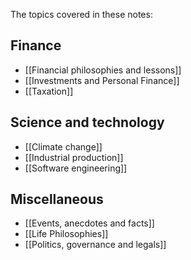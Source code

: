 The topics covered in these notes:

## Finance
- [[Financial philosophies and lessons]]
- [[Investments and Personal Finance]]
- [[Taxation]]

## Science and technology
- [[Climate change]]
- [[Industrial production]]
- [[Software engineering]]

## Miscellaneous
- [[Events, anecdotes and facts]]
- [[Life Philosophies]]
- [[Politics, governance and legals]]